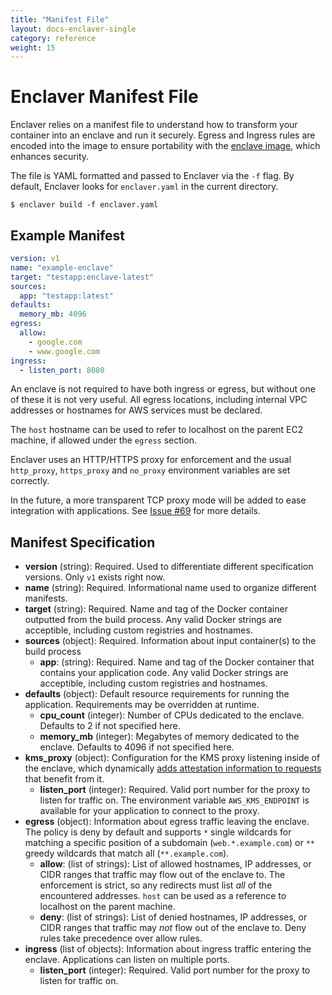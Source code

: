 ```yaml
---
title: "Manifest File"
layout: docs-enclaver-single
category: reference
weight: 15
---
```


# Enclaver Manifest File

Enclaver relies on a manifest file to understand how to transform your container into an enclave and run it securely. Egress and Ingress rules are encoded into the image to ensure portability with the [enclave image][format], which enhances security.

The file is YAML formatted and passed to Enclaver via the `-f` flag. By default, Enclaver looks for `enclaver.yaml` in the current directory.

```console
$ enclaver build -f enclaver.yaml
```

## Example Manifest

```yaml
version: v1
name: "example-enclave"
target: "testapp:enclave-latest"
sources:
  app: "testapp:latest"
defaults:
  memory_mb: 4096
egress:
  allow:
    - google.com
    - www.google.com
ingress:
  - listen_port: 8080
```

An enclave is not required to have both ingress or egress, but without one of these it is not very useful. All egress locations, including internal VPC addresses or hostnames for AWS services must be declared.

The `host` hostname can be used to refer to localhost on the parent EC2 machine, if allowed under the `egress` section.

Enclaver uses an HTTP/HTTPS proxy for enforcement and the usual `http_proxy`, `https_proxy` and `no_proxy` environment variables are set correctly.

In the future, a more transparent TCP proxy mode will be added to ease integration with applications. See [Issue #69](https://github.com/enclaver-io/enclaver/issues/69) for more details.

## Manifest Specification

- **version** (string): Required. Used to differentiate different specification versions. Only `v1` exists right now.
- **name** (string): Required. Informational name used to organize different manifests.
- **target** (string): Required. Name and tag of the Docker container outputted from the build process. Any valid Docker strings are acceptible, including custom registries and hostnames.
- **sources** (object): Required. Information about input container(s) to the build process
  - **app**: (string): Required. Name and tag of the Docker container that contains your application code. Any valid Docker strings are acceptible, including custom registries and hostnames.
- **defaults** (object): Default resource requirements for running the application. Requirements may be overridden at runtime.
  - **cpu_count** (integer): Number of CPUs dedicated to the enclave. Defaults to 2 if not specified here.
  - **memory_mb** (integer): Megabytes of memory dedicated to the enclave. Defaults to 4096 if not specified here.
- **kms_proxy** (object): Configuration for the KMS proxy listening inside of the enclave, which dynamically [adds attestation information to requests][kms] that benefit from it.
  - **listen_port** (integer): Required. Valid port number for the proxy to listen for traffic on. The environment variable `AWS_KMS_ENDPOINT` is available for your application to connect to the proxy.
- **egress** (object): Information about egress traffic leaving the enclave. The policy is deny by default and supports `*` single wildcards for matching a specific position of a subdomain (`web.*.example.com`) or `**` greedy wildcards that match all (`**.example.com`).
  - **allow**: (list of strings): List of allowed hostnames, IP addresses, or CIDR ranges that traffic may flow out of the enclave to. The enforcement is strict, so any redirects must list _all_ of the encountered addresses. `host` can be used as a reference to localhost on the parent machine.
  - **deny**: (list of strings): List of denied hostnames, IP addresses, or CIDR ranges that traffic may _not_ flow out of the enclave to. Deny rules take precedence over allow rules.
- **ingress** (list of objects): Information about ingress traffic entering the enclave. Applications can listen on multiple ports.
  - **listen_port** (integer): Required. Valid port number for the proxy to listen for traffic on.

[format]: architecture.md#enclaver-image-format
[kms]: architecture.md#inner-proxy
